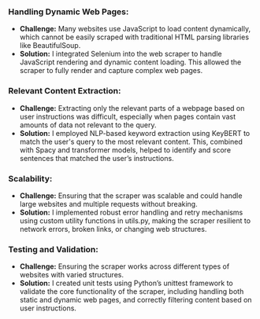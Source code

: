 ### Handling Dynamic Web Pages:
- **Challenge:** Many websites use JavaScript to load content dynamically, which cannot be easily scraped with traditional HTML parsing libraries like BeautifulSoup.
- **Solution:** I integrated Selenium into the web scraper to handle JavaScript rendering and dynamic content loading. This allowed the scraper to fully render and capture complex web pages.

### Relevant Content Extraction:
- **Challenge:** Extracting only the relevant parts of a webpage based on user instructions was difficult, especially when pages contain vast amounts of data not relevant to the query.
- **Solution:** I employed NLP-based keyword extraction using KeyBERT to match the user's query to the most relevant content. This, combined with Spacy and transformer models, helped to identify and score sentences that matched the user’s instructions.

### Scalability:
- **Challenge:** Ensuring that the scraper was scalable and could handle large websites and multiple requests without breaking.
- **Solution:** I implemented robust error handling and retry mechanisms using custom utility functions in utils.py, making the scraper resilient to network errors, broken links, or changing web structures.

### Testing and Validation:
- **Challenge:** Ensuring the scraper works across different types of websites with varied structures.
- **Solution:** I created unit tests using Python’s unittest framework to validate the core functionality of the scraper, including handling both static and dynamic web pages, and correctly filtering content based on user instructions.

